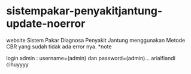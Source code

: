 # sistempakar-penyakitjantung-update-noerror
website Sistem Pakar Diagnosa Penyakit Jantung menggunakan Metode CBR yang sudah tidak ada error nya. *note

login admin : username=(admin) dan password=(admin)... arialfiandi cihuyyyy
